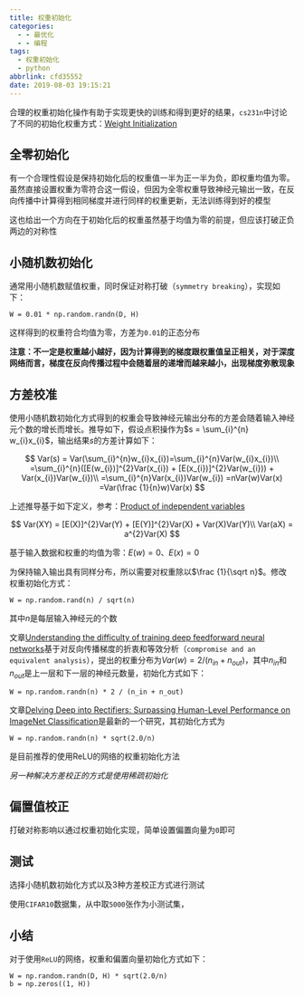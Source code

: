 ```yaml
---
title: 权重初始化
categories:
  - - 最优化
  - - 编程
tags:
  - 权重初始化
  - python
abbrlink: cfd35552
date: 2019-08-03 19:15:21
---
```


合理的权重初始化操作有助于实现更快的训练和得到更好的结果，`cs231n`中讨论了不同的初始化权重方式：[Weight Initialization](http://cs231n.github.io/neural-networks-2/#init)

## 全零初始化

有一个合理性假设是保持初始化后的权重值一半为正一半为负，即权重均值为零。虽然直接设置权重为零符合这一假设，但因为全零权重导致神经元输出一致，在反向传播中计算得到相同梯度并进行同样的权重更新，无法训练得到好的模型

这也给出一个方向在于初始化后的权重虽然基于均值为零的前提，但应该打破正负两边的对称性

## 小随机数初始化

通常用小随机数赋值权重，同时保证对称打破（`symmetry breaking`），实现如下：

```
W = 0.01 * np.random.randn(D, H)
```

这样得到的权重符合均值为零，方差为`0.01`的正态分布

**注意：不一定是权重越小越好，因为计算得到的梯度跟权重值呈正相关，对于深度网络而言，梯度在反向传播过程中会随着层的递增而越来越小，出现梯度弥散现象**

## 方差校准

使用小随机数初始化方式得到的权重会导致神经元输出分布的方差会随着输入神经元个数的增长而增长。推导如下，假设点积操作为$s = \sum_{i}^{n} w_{i}x_{i}$，输出结果$s$的方差计算如下：

$$
Var(s) = Var(\sum_{i}^{n}w_{i}x_{i})=\sum_{i}^{n}Var(w_{i}x_{i})\\
=\sum_{i}^{n}([E(w_{i})]^{2}Var(x_{i}) + [E(x_{i})]^{2}Var(w_{i})) + Var(x_{i})Var(w_{i})\\
=\sum_{i}^{n}Var(x_{i})Var(w_{i})
=nVar(w)Var(x)
=Var(\frac {1}{n}w)Var(x)
$$

上述推导基于如下定义，参考：[Product of independent variables](https://en.wikipedia.org/wiki/Variance#Product_of_independent_variables)

$$
Var(XY) = [E(X)]^{2}Var(Y) + [E(Y)]^{2}Var(X) + Var(X)Var(Y)\\
Var(aX) = a^{2}Var(X)
$$

基于输入数据和权重的均值为零：$E(w)=0$、$E(x)=0$

为保持输入输出具有同样分布，所以需要对权重除以$\frac {1}{\sqrt n}$。修改权重初始化方式：

```
W = np.random.rand(n) / sqrt(n)
```

其中$n$是每层输入神经元的个数

文章[Understanding the difficulty of training deep feedforward neural networks](http://jmlr.org/proceedings/papers/v9/glorot10a/glorot10a.pdf)基于对反向传播梯度的折衷和等效分析（`compromise and an equivalent analysis`），提出的权重分布为$Var(w) = 2/(n_{in}+n_{out})$，其中$n_{in}$和$n_{out}$是上一层和下一层的神经元数量，初始化方式如下：

```
W = np.random.randn(n) * 2 / (n_in + n_out)
```

文章[Delving Deep into Rectifiers: Surpassing Human-Level Performance on ImageNet Classification](http://arxiv-web3.library.cornell.edu/abs/1502.01852)是最新的一个研究，其初始化方式为

```
W = np.random.randn(n) * sqrt(2.0/n)
```

是目前推荐的使用ReLU的网络的权重初始化方法

*另一种解决方差校正的方式是使用稀疏初始化*

## 偏置值校正

打破对称影响以通过权重初始化实现，简单设置偏置向量为`0`即可

## 测试

选择小随机数初始化方式以及3种方差校正方式进行测试

使用`CIFAR10`数据集，从中取`5000`张作为小测试集，

## 小结

对于使用`ReLU`的网络，权重和偏置向量初始化方式如下：

```
W = np.random.randn(D, H) * sqrt(2.0/n)
b = np.zeros((1, H))
```

